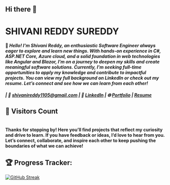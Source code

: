 ## Hi there 👋

# SHIVANI REDDY SUREDDY

#### 🚀 _**Hello!** I'm Shivani Reddy, an enthusiastic Software Engineer always eager to explore and learn new things. With hands-on experience in C#, ASP.NET Core, Azure cloud, and a solid foundation in web technologies like Angular and Blazor, I’m on a journey to deepen my skills and create meaningful software solutions. Currently, I'm seeking full-time opportunities to apply my knowledge and contribute to impactful projects. You can view my full background on LinkedIn or check out my resume. Let’s connect and see how we can learn from each other!_


##### | 📧 [shivanireddy1105@gmail.com](mailto:shivanireddy1105@gmail.com) | 🔗 [LinkedIn](https://www.linkedin.com/in/shivanisureddy/) | 🌐 [Portfolio](https://shivani1105.github.io/) | [Resume](https://github.com/shivani1105/shivani1105/blob/main/Software%20Engineer.pdf) 

## 🌟 Visitors Count

<img src="https://hits.sh/github.com/shivani1105.svg" alt="" />

#### Thanks for stopping by! Here you’ll find projects that reflect my curiosity and drive to learn. If you have feedback or ideas, I’d love to hear from you. Let’s connect, collaborate, and inspire each other to keep pushing the boundaries of what we can achieve!


## 🏆 Progress Tracker:
[![GitHub Streak](https://streak-stats.demolab.com?user=shivani1105&theme=dark&hide_border=true)](https://git.io/streak-stats)


<!--
**shivani1105/shivani1105** is a ✨ _special_ ✨ repository because its `README.md` (this file) appears on your GitHub profile.

Here are some ideas to get you started:

- 🔭 I’m currently working on ...
- 🌱 I’m currently learning ...
- 👯 I’m looking to collaborate on ...
- 🤔 I’m looking for help with ...
- 💬 Ask me about ...
- 📫 How to reach me: ...
- 😄 Pronouns: ...
- ⚡ Fun fact: ...
-->

